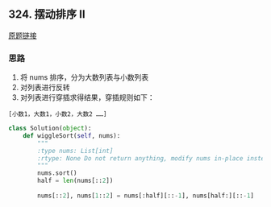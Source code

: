 ## 324. 摆动排序 II

[原题链接](https://leetcode-cn.com/problems/wiggle-sort-ii/submissions/)

### 思路

1. 将 nums 排序，分为大数列表与小数列表
2. 对列表进行反转
3. 对列表进行穿插求得结果，穿插规则如下：

```
[小数1，大数1，小数2，大数2 ……]
```

```python
class Solution(object):
    def wiggleSort(self, nums):
        """
        :type nums: List[int]
        :rtype: None Do not return anything, modify nums in-place instead.
        """
        nums.sort()
        half = len(nums[::2])
        
        nums[::2], nums[1::2] = nums[:half][::-1], nums[half:][::-1]
```
